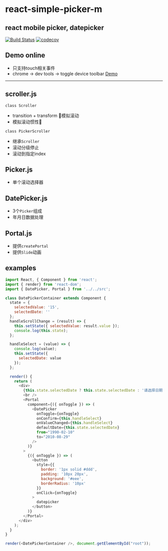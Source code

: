 # react-simple-picker-m
react mobile picker, datepicker
---
[![Build Status](https://travis-ci.org/hanpei/react-simple-picker-m.svg?branch=master)](https://travis-ci.org/hanpei/react-simple-picker-m)
[![codecov](https://codecov.io/gh/hanpei/react-simple-picker-m/branch/master/graph/badge.svg)](https://codecov.io/gh/hanpei/react-simple-picker-m)


## Demo online
* 只支持touch相关事件
* chrome -> dev tools -> toggle device toolbar
[Demo](https://hanpei.github.io/react-simple-picker-m/)

---
## scroller.js

`class Scroller`
* transition + transform 模拟滚动
* 模拟滚动惯性

`class PickerScroller`
* 继承`Scroller`
* 滚动分级停止
* 滚动到指定index

## Picker.js
* 单个滚动选择器

## DatePicker.js
* 3个`Picker`组成
* 年月日数据处理

## Portal.js
* 提供`createPortal`
* 提供`Slide`动画

## examples

``` javascript
import React, { Component } from 'react';
import { render} from 'react-dom';
import { DatePicker, Portal } from '../../src';

class DatePickerContainer extends Component {
  state = {
    selectedValue: '15',
    selectedDate: ''
  };
  handleScrollChange = (result) => {
    this.setState({ selectedValue: result.value });
    console.log(this.state);
  };

  handleSelect = (value) => {
    console.log(value);
    this.setState({
      selectedDate: value
    });
  };

  render() {
    return (
      <div>
        {this.state.selectedDate ? this.state.selectedDate : '请选择日期'}
        <br />
        <Portal
          component={({ onToggle }) => (
            <DatePicker
              onToggle={onToggle}
              onConfirm={this.handleSelect}
              onValueChanged={this.handleSelect}
              defaultDate={this.state.selectedDate}
              from="1990-02-10"
              to="2010-08-29"
            />
          )}
        >
          {({ onToggle }) => (
            <button
              style={{
                border: '1px solid #ddd',
                padding: '10px 20px',
                background: '#eee',
                borderRadius: '10px'
              }}
              onClick={onToggle}
            >
              datepicker
            </button>
          )}
        </Portal>
      </div>
    );
  }
}

render(<DatePickerContainer />, document.getElementById("root"));
```